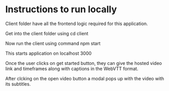 # Instructions to run locally

Client folder have all the frontend logic required for this application.

Get into the client folder using cd client

Now run the client using command npm start

This starts application on localhost 3000

Once the user clicks on get started button, they can give the hosted video link and timeframes along with captions in the WebVTT format.

After clcking on the open video button a modal pops up with the video with its subtitles.

